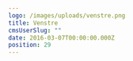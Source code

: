 ```yaml
---
logo: /images/uploads/venstre.png
title: Venstre
cmsUserSlug: ""
date: 2016-03-07T00:00:00.000Z
position: 29
---
```


